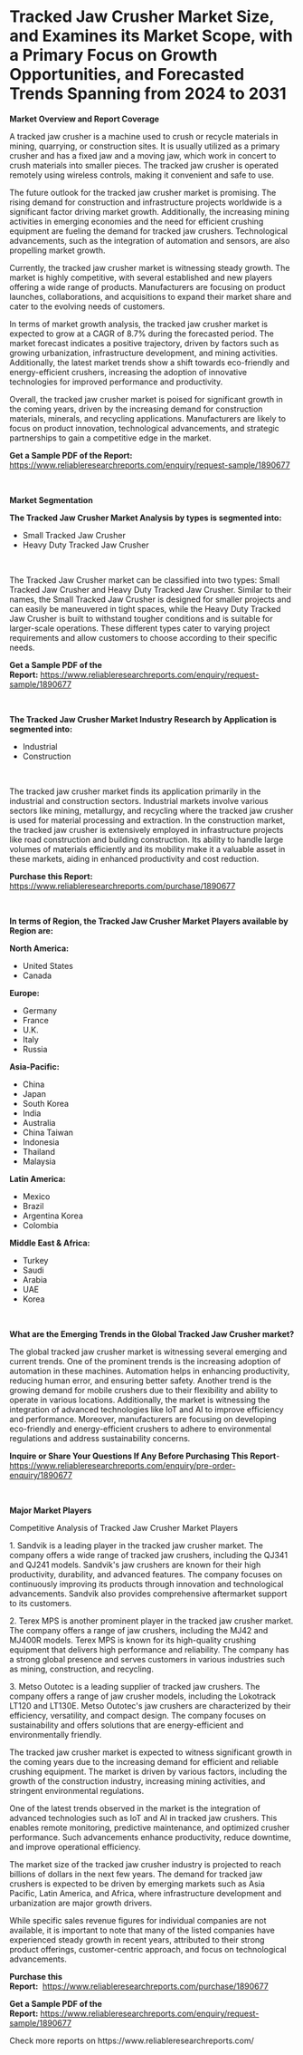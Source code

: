 <p><h1>Tracked Jaw Crusher Market Size, and Examines its Market Scope, with a Primary Focus on Growth Opportunities, and Forecasted Trends Spanning from 2024 to 2031</h1></p><p><strong>Market Overview and Report Coverage</strong></p>
<p><p>A tracked jaw crusher is a machine used to crush or recycle materials in mining, quarrying, or construction sites. It is usually utilized as a primary crusher and has a fixed jaw and a moving jaw, which work in concert to crush materials into smaller pieces. The tracked jaw crusher is operated remotely using wireless controls, making it convenient and safe to use.</p><p>The future outlook for the tracked jaw crusher market is promising. The rising demand for construction and infrastructure projects worldwide is a significant factor driving market growth. Additionally, the increasing mining activities in emerging economies and the need for efficient crushing equipment are fueling the demand for tracked jaw crushers. Technological advancements, such as the integration of automation and sensors, are also propelling market growth.</p><p>Currently, the tracked jaw crusher market is witnessing steady growth. The market is highly competitive, with several established and new players offering a wide range of products. Manufacturers are focusing on product launches, collaborations, and acquisitions to expand their market share and cater to the evolving needs of customers.</p><p>In terms of market growth analysis, the tracked jaw crusher market is expected to grow at a CAGR of 8.7% during the forecasted period. The market forecast indicates a positive trajectory, driven by factors such as growing urbanization, infrastructure development, and mining activities. Additionally, the latest market trends show a shift towards eco-friendly and energy-efficient crushers, increasing the adoption of innovative technologies for improved performance and productivity.</p><p>Overall, the tracked jaw crusher market is poised for significant growth in the coming years, driven by the increasing demand for construction materials, minerals, and recycling applications. Manufacturers are likely to focus on product innovation, technological advancements, and strategic partnerships to gain a competitive edge in the market.</p></p>
<p><strong>Get a Sample PDF of the Report:</strong> <a href="https://www.reliableresearchreports.com/enquiry/request-sample/1890677">https://www.reliableresearchreports.com/enquiry/request-sample/1890677</a></p>
<p>&nbsp;</p>
<p><strong>Market Segmentation</strong></p>
<p><strong>The Tracked Jaw Crusher Market Analysis by types is segmented into:</strong></p>
<p><ul><li>Small Tracked Jaw Crusher</li><li>Heavy Duty Tracked Jaw Crusher</li></ul></p>
<p>&nbsp;</p>
<p><p>The Tracked Jaw Crusher market can be classified into two types: Small Tracked Jaw Crusher and Heavy Duty Tracked Jaw Crusher. Similar to their names, the Small Tracked Jaw Crusher is designed for smaller projects and can easily be maneuvered in tight spaces, while the Heavy Duty Tracked Jaw Crusher is built to withstand tougher conditions and is suitable for larger-scale operations. These different types cater to varying project requirements and allow customers to choose according to their specific needs.</p></p>
<p><strong>Get a Sample PDF of the Report:</strong>&nbsp;<a href="https://www.reliableresearchreports.com/enquiry/request-sample/1890677">https://www.reliableresearchreports.com/enquiry/request-sample/1890677</a></p>
<p>&nbsp;</p>
<p><strong>The Tracked Jaw Crusher Market Industry Research by Application is segmented into:</strong></p>
<p><ul><li>Industrial</li><li>Construction</li></ul></p>
<p>&nbsp;</p>
<p><p>The tracked jaw crusher market finds its application primarily in the industrial and construction sectors. Industrial markets involve various sectors like mining, metallurgy, and recycling where the tracked jaw crusher is used for material processing and extraction. In the construction market, the tracked jaw crusher is extensively employed in infrastructure projects like road construction and building construction. Its ability to handle large volumes of materials efficiently and its mobility make it a valuable asset in these markets, aiding in enhanced productivity and cost reduction.</p></p>
<p><strong>Purchase this Report:</strong>&nbsp; <a href="https://www.reliableresearchreports.com/purchase/1890677">https://www.reliableresearchreports.com/purchase/1890677</a></p>
<p>&nbsp;</p>
<p><strong>In terms of Region, the Tracked Jaw Crusher Market Players available by Region are:</strong></p>
<p>
    <p> <strong> North America: </strong>
        <ul>
            <li>United States</li>
            <li>Canada</li>
        </ul>
        </p> 
    <p> <strong> Europe: </strong>
        <ul>
            <li>Germany</li>
            <li>France</li>
            <li>U.K.</li>
            <li>Italy</li>
            <li>Russia</li>
        </ul>
        </p> 
    <p> <strong> Asia-Pacific: </strong>
        <ul>
            <li>China</li>
            <li>Japan</li>
            <li>South Korea</li>
            <li>India</li>
            <li>Australia</li>
            <li>China Taiwan</li>
            <li>Indonesia</li>
            <li>Thailand</li>
            <li>Malaysia</li>
        </ul>
        </p> 
    <p> <strong> Latin America: </strong>
        <ul>
            <li>Mexico</li>
            <li>Brazil</li>
            <li>Argentina Korea</li>
            <li>Colombia</li>
        </ul>
        </p> 
    <p> <strong> Middle East & Africa: </strong>
        <ul>
            <li>Turkey</li>
            <li>Saudi</li>
            <li>Arabia</li>
            <li>UAE</li>
            <li>Korea</li>
        </ul>
    </p>
    </p>
<p>&nbsp;</p>
<p><strong>What are the Emerging Trends in the Global Tracked Jaw Crusher market?</strong></p>
<p><p>The global tracked jaw crusher market is witnessing several emerging and current trends. One of the prominent trends is the increasing adoption of automation in these machines. Automation helps in enhancing productivity, reducing human error, and ensuring better safety. Another trend is the growing demand for mobile crushers due to their flexibility and ability to operate in various locations. Additionally, the market is witnessing the integration of advanced technologies like IoT and AI to improve efficiency and performance. Moreover, manufacturers are focusing on developing eco-friendly and energy-efficient crushers to adhere to environmental regulations and address sustainability concerns.</p></p>
<p><strong>Inquire or Share Your Questions If Any Before Purchasing This Report</strong>- <a href="https://www.reliableresearchreports.com/enquiry/pre-order-enquiry/1890677">https://www.reliableresearchreports.com/enquiry/pre-order-enquiry/1890677</a></p>
<p>&nbsp;</p>
<p><strong>Major Market Players</strong></p>
<p><p>Competitive Analysis of Tracked Jaw Crusher Market Players</p><p>1. Sandvik is a leading player in the tracked jaw crusher market. The company offers a wide range of tracked jaw crushers, including the QJ341 and QJ241 models. Sandvik's jaw crushers are known for their high productivity, durability, and advanced features. The company focuses on continuously improving its products through innovation and technological advancements. Sandvik also provides comprehensive aftermarket support to its customers.</p><p>2. Terex MPS is another prominent player in the tracked jaw crusher market. The company offers a range of jaw crushers, including the MJ42 and MJ400R models. Terex MPS is known for its high-quality crushing equipment that delivers high performance and reliability. The company has a strong global presence and serves customers in various industries such as mining, construction, and recycling.</p><p>3. Metso Outotec is a leading supplier of tracked jaw crushers. The company offers a range of jaw crusher models, including the Lokotrack LT120 and LT130E. Metso Outotec's jaw crushers are characterized by their efficiency, versatility, and compact design. The company focuses on sustainability and offers solutions that are energy-efficient and environmentally friendly.</p><p>The tracked jaw crusher market is expected to witness significant growth in the coming years due to the increasing demand for efficient and reliable crushing equipment. The market is driven by various factors, including the growth of the construction industry, increasing mining activities, and stringent environmental regulations.</p><p>One of the latest trends observed in the market is the integration of advanced technologies such as IoT and AI in tracked jaw crushers. This enables remote monitoring, predictive maintenance, and optimized crusher performance. Such advancements enhance productivity, reduce downtime, and improve operational efficiency.</p><p>The market size of the tracked jaw crusher industry is projected to reach billions of dollars in the next few years. The demand for tracked jaw crushers is expected to be driven by emerging markets such as Asia Pacific, Latin America, and Africa, where infrastructure development and urbanization are major growth drivers.</p><p>While specific sales revenue figures for individual companies are not available, it is important to note that many of the listed companies have experienced steady growth in recent years, attributed to their strong product offerings, customer-centric approach, and focus on technological advancements.</p></p>
<p><strong>Purchase this Report:</strong>&nbsp;&nbsp;<a href="https://www.reliableresearchreports.com/purchase/1890677">https://www.reliableresearchreports.com/purchase/1890677</a></p>
<p></p>
<p><strong>Get a Sample PDF of the Report:</strong>&nbsp;<a href="https://www.reliableresearchreports.com/enquiry/request-sample/1890677">https://www.reliableresearchreports.com/enquiry/request-sample/1890677</a></p>
<p>Check more reports on https://www.reliableresearchreports.com/</p>